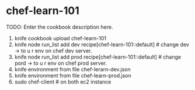 # chef-learn-101

TODO: Enter the cookbook description here.
1)  knife cookbook upload chef-learn-101
2)  knife node run_list add dev recipe[chef-learn-101::default]  # change dev -> to u r env on chef dev server.
3)  knife node run_list add prod recipe[chef-learn-101::default] # change pord -> to u r env on chef  prod server.
4)  knife environment from file chef-lerarn-dev.json
5)  knife environment from file chef-learn-prod.json
6)  sudo chef-client  # on both ec2 instance 

